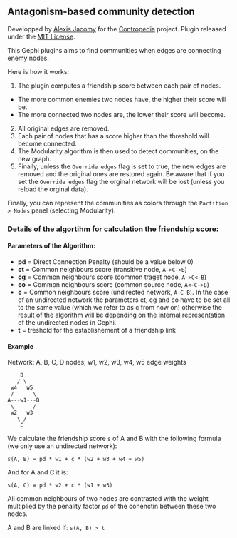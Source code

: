 ## Antagonism-based community detection

Developped by [Alexis Jacomy](https://github.com/jacomyal) for the [Contropedia](http://contropedia.net/) project.
Plugin released under the [MIT License](https://github.com/jacomyal/FriendshipsPlugin/blob/master/LICENSE.txt).

This Gephi plugins aims to find communities when edges are connecting enemy nodes.

Here is how it works:

 1. The plugin computes a friendship score between each pair of nodes.
   - The more common enemies two nodes have, the higher their score will be.
   - The more connected two nodes are, the lower their score will become.
 2. All original edges are removed.
 3. Each pair of nodes that has a score higher than the threshold will become connected.
 4. The Modularity algorithm is then used to detect communities, on the new graph.
 5. Finally, unless the `Override edges` flag is set to true, the new edges are removed and the original ones are restored again. Be aware that if you set the `Override edges` flag the orginal network will be lost (unless you reload the orginal data).

Finally, you can represent the communities as colors through the `Partition > Nodes` panel (selecting Modularity).

### Details of the algortihm for calculation the friendship score:

#### Parameters of the Algorithm:

 - **pd** = Direct Connection Penalty (should be a value below 0)
 - **ct** = Common neighbours score (transitive node, `A->C->B`)
 - **cg** = Common neighbours score (common traget node, `A->C<-B`)
 - **co** = Common neighbours score (common source node, `A<-C->B`)
 - **c** = Common neighbours score (undirected network, `A-C-B`). In the case of an undirected network the parameters ct, cg and co have to be set all to the same value (which we refer to as c from now on) otherwise the result of the algorithm will be depending on the internal representation of the undirected nodes in Gephi.
 - **t** = treshold for the establishement of a friendship link

#### Example
Network: A, B, C, D nodes; w1, w2, w3, w4, w5 edge weights

````
    D
   / \
 w4   w5
 /      \
A---w1---B
 \      /
 w2   w3
   \ /
    C
````

We calculate the friendship score `s` of A and B with the following formula (we only use an undirected network):
````
s(A, B) = pd * w1 + c * (w2 + w3 + w4 + w5)
````

And for A and C it is:
````
s(A, C) = pd * w2 + c * (w1 + w3)
````

All common neighbours of two nodes are contrasted with the weight multiplied by the penality factor `pd` of the conenctin between these two nodes.

A and B are linked if: `s(A, B) > t`
